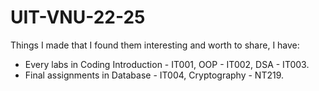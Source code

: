 # UIT-VNU-22-25
Things I made that I found them interesting and worth to share, I have:
- Every labs in Coding Introduction - IT001, OOP - IT002, DSA - IT003.
- Final assignments in Database - IT004, Cryptography - NT219.



